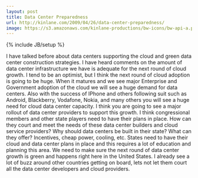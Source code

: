 ```yaml
---
layout: post
title: Data Center Preparedness
url: http://kinlane.com/2009/04/26/data-center-preparedness/
image: https://s3.amazonaws.com/kinlane-productions/bw-icons/bw-api-a.png
---
```

{% include JB/setup %}
I have talked before about data centers supporting the cloud and green data center construction strategies. I have heard comments on the amount of data center infrastructure we have is adequate for the next round of cloud growth.
I tend to be an optimist, but I think the next round of cloud adoption is going to be huge.
When it matures and we see major Enterprise and Government adoption of the cloud we will see a huge demand for data centers.
Also with the success of IPhone and others following suit such as Android, Blackberry, Vodafone, Nokia, and many others you will see a huge need for cloud data center capacity.
I think you are going to see a major rollout of data center providers to support this growth.
I think congressional members and other state players need to have their plans in place. How can they court and meet the needs of these data center builders and cloud service providers?
Why should data centers be built in their state? What can they offer? Incentives, cheap power, cooling, etc.
States need to have their cloud and data center plans in place and this requires a lot of education and planning this area. We need to make sure the next round of data center growth is green and happens right here in the United States.
I already see a lot of buzz around other countries getting on board, lets not let them court all the data center developers and cloud providers.
